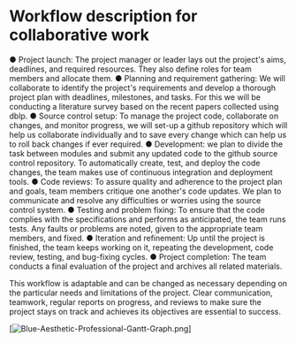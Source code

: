 # Workflow description for collaborative work
● Project launch: The project manager or leader lays out the project's aims, deadlines, and
required resources. They also define roles for team members and allocate them.
● Planning and requirement gathering: We will collaborate to identify the project's
requirements and develop a thorough project plan with deadlines, milestones, and tasks.
For this we will be conducting a literature survey based on the recent papers collected
using dblp.
● Source control setup: To manage the project code, collaborate on changes, and monitor
progress, we will set-up a github repository which will help us collaborate individually and
to save every change which can help us to roll back changes if ever required.
● Development: we plan to divide the task between modules and submit any updated
code to the github source control repository. To automatically create, test, and deploy the
code changes, the team makes use of continuous integration and deployment tools.
● Code reviews: To assure quality and adherence to the project plan and goals, team
members critique one another's code updates. We plan to communicate and resolve any
difficulties or worries using the source control system.
● Testing and problem fixing: To ensure that the code complies with the specifications and
performs as anticipated, the team runs tests. Any faults or problems are noted, given to
the appropriate team members, and fixed.
● Iteration and refinement: Up until the project is finished, the team keeps working on it,
repeating the development, code review, testing, and bug-fixing cycles.
● Project completion: The team conducts a final evaluation of the project and archives all
related materials.

This workflow is adaptable and can be changed as necessary depending on the particular
needs and limitations of the project. Clear communication, teamwork, regular reports on
progress, and reviews to make sure the project stays on track and achieves its objectives are
essential to success.

[![Blue-Aesthetic-Professional-Gantt-Graph.png](https://i.postimg.cc/tTyFTf9S/Blue-Aesthetic-Professional-Gantt-Graph.png)]
